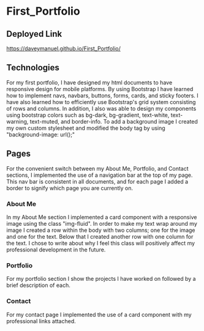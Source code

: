 # First_Portfolio


## Deployed Link

https://daveymanuel.github.io/First_Portfolio/

## Technologies

For my first portfolio, I have designed my html documents to have responsive design for mobile platforms. By using Bootstrap I have learned how to implement navs, navbars, buttons, forms, cards, and sticky footers. I have also learned how to efficiently use Bootstrap's grid system consisting of rows and columns. In addition, I also was able to design my components using bootstrap colors such as bg-dark, bg-gradient, text-white, text-warning, text-muted, and border-info. To add a background image I created my own custom stylesheet and modified the body tag by using "background-image: url();"

## Pages

For the convenient switch between my About Me, Portfolio, and Contact sections, I implemented the use of a navigation bar at the top of my page. This nav bar is consistent in all documents, and for each page I added a border to signify which page you are currently on. 

### About Me

In my About Me section I implemented a card component with a responsive image using the class "img-fluid". In order to make my text wrap around my image I created a row within the body with two columns; one for the image and one for the text. Below that I created another row with one column for the text. I chose to write about why I feel this class will positively affect my professional development in the future. 

### Portfolio

For my portfolio section I show the projects I have worked on followed by a brief description of each. 

### Contact

For my contact page I implemented the use of a card component with my professional links attached.